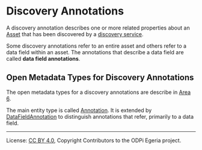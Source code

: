 <!-- SPDX-License-Identifier: CC-BY-4.0 -->
<!-- Copyright Contributors to the ODPi Egeria project. -->

# Discovery Annotations

A discovery annotation describes one or more related properties about an
[Asset](../../../../open-metadata-implementation/access-services/docs/concepts/assetss) that has been
discovered by a [discovery service](discovery-service.md).

Some discovery annotations refer to an entire asset and others refer to a data field within
an asset.   The annotations that describe a data field are called **data field annotations**.



## Open Metadata Types for Discovery Annotations

The open metadata types for a discovery annotations are describe in
[Area 6](../../../../open-metadata-publication/website/open-metadata-types/Area-6-models.md).

The main entity type is called
[Annotation](../../../../open-metadata-publication/website/open-metadata-types/0610-Annotations.md).
It is extended by
[DataFieldAnnotation](../../../../open-metadata-publication/website/open-metadata-types/0617-DataFieldAnalysis.md)
to distinguish annotations that refer, primarily to a data field.




----
License: [CC BY 4.0](https://creativecommons.org/licenses/by/4.0/),
Copyright Contributors to the ODPi Egeria project.